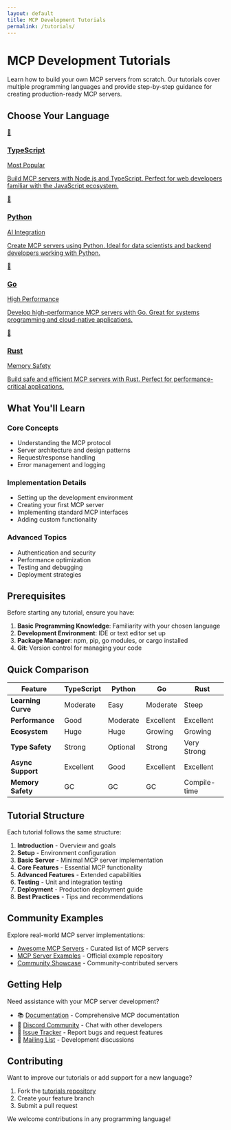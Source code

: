 ```yaml
---
layout: default
title: MCP Development Tutorials
permalink: /tutorials/
---
```


# MCP Development Tutorials

Learn how to build your own MCP servers from scratch. Our tutorials cover multiple programming languages and provide step-by-step guidance for creating production-ready MCP servers.

## Choose Your Language

<div class="language-grid">
  <a href="./typescript-tutorial/" class="language-card">
    <span class="language-icon">📜</span>
    <h3 class="language-name">TypeScript</h3>
    <p class="language-status">Most Popular</p>
    <p>Build MCP servers with Node.js and TypeScript. Perfect for web developers familiar with the JavaScript ecosystem.</p>
  </a>

  <a href="./python-tutorial/" class="language-card">
    <span class="language-icon">🐍</span>
    <h3 class="language-name">Python</h3>
    <p class="language-status">AI Integration</p>
    <p>Create MCP servers using Python. Ideal for data scientists and backend developers working with Python.</p>
  </a>

  <a href="./go-tutorial/" class="language-card">
    <span class="language-icon">🐹</span>
    <h3 class="language-name">Go</h3>
    <p class="language-status">High Performance</p>
    <p>Develop high-performance MCP servers with Go. Great for systems programming and cloud-native applications.</p>
  </a>

  <a href="./rust-tutorial/" class="language-card">
    <span class="language-icon">🦀</span>
    <h3 class="language-name">Rust</h3>
    <p class="language-status">Memory Safety</p>
    <p>Build safe and efficient MCP servers with Rust. Perfect for performance-critical applications.</p>
  </a>
</div>

## What You'll Learn

### Core Concepts
- Understanding the MCP protocol
- Server architecture and design patterns
- Request/response handling
- Error management and logging

### Implementation Details
- Setting up the development environment
- Creating your first MCP server
- Implementing standard MCP interfaces
- Adding custom functionality

### Advanced Topics
- Authentication and security
- Performance optimization
- Testing and debugging
- Deployment strategies

## Prerequisites

Before starting any tutorial, ensure you have:

1. **Basic Programming Knowledge**: Familiarity with your chosen language
2. **Development Environment**: IDE or text editor set up
3. **Package Manager**: npm, pip, go modules, or cargo installed
4. **Git**: Version control for managing your code

## Quick Comparison

| Feature | TypeScript | Python | Go | Rust |
|---------|------------|--------|-----|------|
| **Learning Curve** | Moderate | Easy | Moderate | Steep |
| **Performance** | Good | Moderate | Excellent | Excellent |
| **Ecosystem** | Huge | Huge | Growing | Growing |
| **Type Safety** | Strong | Optional | Strong | Very Strong |
| **Async Support** | Excellent | Good | Excellent | Excellent |
| **Memory Safety** | GC | GC | GC | Compile-time |

## Tutorial Structure

Each tutorial follows the same structure:

1. **Introduction** - Overview and goals
2. **Setup** - Environment configuration
3. **Basic Server** - Minimal MCP server implementation
4. **Core Features** - Essential MCP functionality
5. **Advanced Features** - Extended capabilities
6. **Testing** - Unit and integration testing
7. **Deployment** - Production deployment guide
8. **Best Practices** - Tips and recommendations

## Community Examples

Explore real-world MCP server implementations:

- [Awesome MCP Servers](https://github.com/magicmcp/awesome-mcp-servers) - Curated list of MCP servers
- [MCP Server Examples](https://github.com/magicmcp/examples) - Official example repository
- [Community Showcase](https://github.com/magicmcp/showcase) - Community-contributed servers

## Getting Help

Need assistance with your MCP server development?

- 📚 [Documentation](https://docs.magicmcp.net) - Comprehensive MCP documentation
- 💬 [Discord Community](https://discord.gg/magicmcp) - Chat with other developers
- 🐛 [Issue Tracker](https://github.com/magicmcp/mcp-sdk/issues) - Report bugs and request features
- 📧 [Mailing List](https://groups.google.com/g/magicmcp-dev) - Development discussions

## Contributing

Want to improve our tutorials or add support for a new language?

1. Fork the [tutorials repository](https://github.com/thomaschant/tutorials)
2. Create your feature branch
3. Submit a pull request

We welcome contributions in any programming language!

